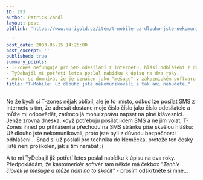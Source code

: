 ```yaml
---
ID: 293
author: Patrick Zandl
layout: post
oldlink: 'https://www.marigold.cz/item/t-mobile-uz-dlouho-jste-nekomunikovali-a-tak-ani-nebudete

  '
post_date: 2003-05-15 14:25:00
post_excerpt: ''
published: true
summary_points:
- T-Zones nefunguje pro SMS odesílání z internetu, hlásí odhlášení z důvodu neaktivity.
- TyDebajil mi potřetí letos poslal nabídku k úpisu na dva roky.
- Autor se domnívá, že je označen jako "mešuge" v zákaznickém softwaru TyDebajl.
title: "T-Mobile: už dlouho jste nekomunikovali a tak ani nebudete…"
---
```


<p>
Ne že bych si T-zones nějak oblíbil, ale je to&#160; místo, odkud lze posílat SMS z internetu s tím, že adresát dostane moje číslo číslo jako číslo odesilatele a může mi odpovědět, zatímco já mohu zprávu napsat na plné klávesnici. Jenže zrovna dneska, když potřebuju posílat lidem SMS a ne jim volat, T-Zones ihned po přihlášení a přechodu na SMS stránku&#160;píše skvělou hlášku: Už dlouho jste nekomunikovali, proto jste byli z důvodu bezpečnosti odhlášeni... Snad si už poslali pro technika do Neměcka, protože ten český jistě není proškolen, jak s tím narábat :(</p>

<p>
A to mi TyDebajil již potřetí letos poslal nabídku k úpisu na dva roky. Předpokládám, že kastomerkér softvér tam někde má čekbox <EM>"Tenhle člověk je mešuge a může nám na to skočit"</EM> - prosím odškrtněte si mne...</p>